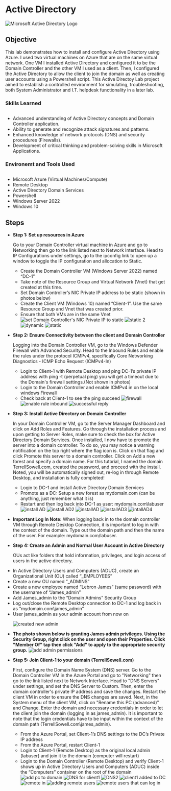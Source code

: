 # Active Directory
<img src="https://i.imgur.com/pU5A58S.png" alt="Microsoft Active Directory Logo"/>

## Objective


This lab demonstrates how to install and configure Active Directory using Azure. I used two virtual machines on Azure that are on the same virtual network. One VM I installed Active Directory and configured it to be the Domain Controller and the other VM I used as a client. Then, I configured the Active Directory to allow the client to join the domain as well as creating user accounts using a Powershell script. This Active Directoy Lab project aimed to establish a controlled environment for simulating, troubleshooting,  both System Administrator and I.T. helpdesk functionality in a later lab.

### Skills Learned<h2>

- Advanced understanding of Active Directory concepts and Domain Controller application.
- Ability to generate and recognize attack signatures and patterns.
- Enhanced knowledge of network protocols (DNS) and security procedures (Firewalls).
- Development of critical thinking and problem-solving skills in Microsoft Applications.

### Environemt and Tools Used<h2>

- Microsoft Azure (Virtual Machines/Compute)
- Remote Desktop
- Active Directory Domain Services
- Powershell
- Windows Server 2022
- Windows 10

## Steps
* **Step 1: Set up resources in Azure**<p>
Go to your Domain Controller virtual machine in Azure and go to Networking then go to the link listed next to Network Interface. Head to IP Configurations under settings, go to the ipconfig link to open up a window to toggle the IP configuration and allocation to Static.
  - Create the Domain Controller VM (Windows Server 2022) named “DC-1”
  - Take note of the Resource Group and Virtual Network (Vnet) that get created at this time.
  - Set Domain Controller’s NIC Private IP address to be static (shown in photos below)
  - Create the Client VM (Windows 10) named “Client-1”. Use the same Resource Group and Vnet that was created prior.
  - Ensure that both VMs are in the same Vnet
![set Domain Controller's NIC Private IP to static](https://github.com/TerrellSowell/Active-Directory/assets/161978506/c08b1a43-da8e-466a-a172-cf58eeb76af4)
![static 2](https://github.com/TerrellSowell/Active-Directory/assets/161978506/06d6d23e-7791-4724-90b7-7d391fcf4a15)
![dynamic](https://github.com/TerrellSowell/Active-Directory/assets/161978506/be559454-a23c-4ac5-b901-98abf1f9d4d1)
![static](https://github.com/TerrellSowell/Active-Directory/assets/161978506/c50043d7-ed64-4c17-bca9-d6e405fac0ba)<p>

* **Step 2: Ensure Connectivity between the client and Domain Controller**<p>
Logging into the Domain Controller VM, go to the Windows Defender Firewall with Advanced Security. Head to the Inbound Rules and enable the rules under the protocol ICMPv4, specifically Core Networking Diagnostics - ICMP Echo Request (ICMPv4-In)
  - Login to Client-1 with Remote Desktop and ping DC-1’s private IP address with ping -t <ip address> (perpetual ping) you will get a timeout due to the Domain's firewall settings.(Not shown in photos)
  - Login to the Domain Controller and enable ICMPv4 in on the local windows Firewall
  - Check back at Client-1 to see the ping succeed
![firewall](https://github.com/TerrellSowell/Active-Directory/assets/161978506/7c39ef29-551c-4269-8d99-59d5af4abec0)
![enable rule inbound](https://github.com/TerrellSowell/Active-Directory/assets/161978506/8375af5e-e99f-4564-b05f-ce05dc17d3db)
![successful reply](https://github.com/TerrellSowell/Active-Directory/assets/161978506/3dd104dd-cb4c-4c1a-aa2c-41e231b293a5)<p>

* **Step 3: Install Active Directory on Domain Controller**<p>
In your Domain Controller VM, go to the Server Manager Dashboard and click on Add Roles and Features. Go through the installation process and upon getting to Server Roles, make sure to check the box for Active Directory Domain Services. Once installed, I now have to promote the server into a domain controller. To do so, you may notice a warning notification on the top right where the flag icon is. Click on that flag and click Promote this server to a domain controller. Click on Add a new forest and specify a domain name. For this tutorial, I named the domain TerrellSowell.com, created the password, and proceed with the install. Noted, you will be automatically signed out, re-log in through Remote Desktop, and installation is fully completed! 
  - Login to DC-1 and install Active Directory Domain Services
  - Promote as a DC: Setup a new forest as mydomain.com (can be anything, just remember what it is)
  - Restart and then log back into DC-1 as user: mydomain.com\labuser
![install AD](https://github.com/TerrellSowell/Active-Directory/assets/161978506/56cb26ea-9d42-4733-8004-212e455da7b0)
![install AD2](https://github.com/TerrellSowell/Active-Directory/assets/161978506/9529ee16-1e84-4c4a-a9ae-6286adb01233)
![installAD](https://github.com/TerrellSowell/Active-Directory/assets/161978506/8945b953-e81d-453a-80c4-cf0f6090fcef)
![installAD3](https://github.com/TerrellSowell/Active-Directory/assets/161978506/29b99aa4-d67e-46b8-a0ed-c3059e38dbe6)
![intallAD4](https://github.com/TerrellSowell/Active-Directory/assets/161978506/80822df9-efa5-4af4-9af6-d5930997b6b7)
* **Important Log In Note:** When logging back in to the domain controller VM through Remote Desktop Connection, it is important to log in with the context of the domain.
Type out the domain path and then the name of the user. For example: mydomain.com/labuser.

* **Step 4: Create an Admin and Normal User Account in Active Directory**<p>
OUs act like folders that hold information, privileges, and login access of users in the active directory.
 - In Active Directory Users and Computers (ADUC), create an Organizational Unit (OU) called “_EMPLOYEES”
 - Create a new OU named “_ADMINS”
 - Create a new employee named “Lebron James” (same password) with the username of “James_admin”
 - Add James_admin to the “Domain Admins” Security Group
 - Log out/close the Remote Desktop connection to DC-1 and log back in as “mydomain.com\james_admin”
 - User james_admin as your admin account from now on<p>
 ![created new admin](https://github.com/TerrellSowell/Active-Directory/assets/161978506/39a149c2-0de6-4efa-b39d-9a6cf27b6e63)<p>

* **The photo shown below is granting James admin privileges. Using the Security Group, right click on the user and open their Properties. Click "Member Of" tap then click "Add" to apply to the appropriate security group.**
![add admin permissions](https://github.com/TerrellSowell/Active-Directory/assets/161978506/e8c5e828-d80d-40fa-aebe-ec8231bf838d)<p>

* **Step 5: Join Client-1 to your domain (TerrellSowell.com)** <p>
First, configure the Domain Name System (DNS) server. Go to the Domain Controller VM in the Azure Portal and go to "Networking" then go to the link listed next to Network Interface. Head to "DNS Servers" under settings, and set the DNS Server to Custom. Then, enter the domain controller's private IP address and save the changes. Restart the client VM in order to ensure the DNS changes are saved. Next, in the System menu of the client VM, click on "Rename this PC (advanced)" and Change. Enter the domain and necessary credentials in order to let the client join the domain (logging in as james_admin). It is important to note that the login credentials have to be input within the context of the domain path (TerrellSowell.com\james_admin).
  - From the Azure Portal, set Client-1’s DNS settings to the DC’s Private IP address
  - From the Azure Portal, restart Client-1
  - Login to Client-1 (Remote Desktop) as the original local admin (labuser) and join it to the domain (computer will restart)
  - Login to the Domain Controller (Remote Desktop) and verify Client-1 shows up in Active Directory Users and Computers (ADUC) inside the “Computers” container on the root of the domain
![add pc to domain](https://github.com/TerrellSowell/Active-Directory/assets/161978506/43771f7d-3c38-41d4-963f-1d9de2850f26)
![DNS for client1](https://github.com/TerrellSowell/Active-Directory/assets/161978506/50c1a467-109b-491a-a280-5554985143f0)
![DNS2](https://github.com/TerrellSowell/Active-Directory/assets/161978506/01dfbc36-5c61-4f99-8951-3ecec990f0db)
![client1 added to DC](https://github.com/TerrellSowell/Active-Directory/assets/161978506/491fdade-e95e-4ad8-8e80-c2515171f65e)
![remote in ](https://github.com/TerrellSowell/Active-Directory/assets/161978506/9c777c97-22d2-43c0-8c6d-66401f09bb94)
![adding remote users](https://github.com/TerrellSowell/Active-Directory/assets/161978506/44ea79ca-c2c6-4ef2-ad88-3126cc0cd5a5)
![remote users that can log in](https://github.com/TerrellSowell/Active-Directory/assets/161978506/9568c0d9-99f1-4d4e-aabc-8acf5020b922)

























